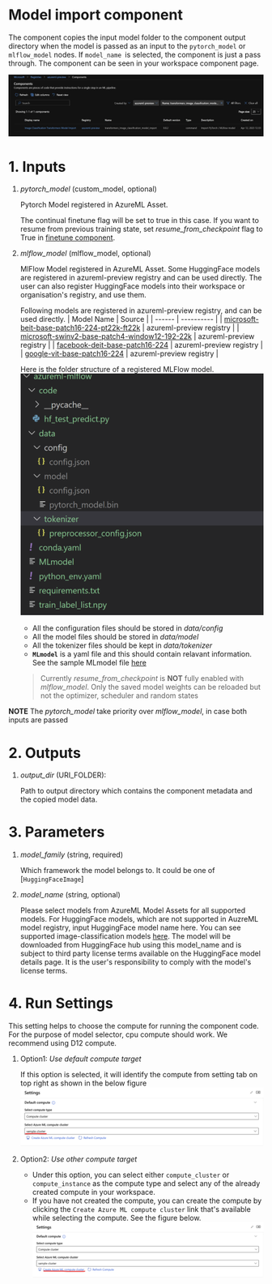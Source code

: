 # Model import component
The component copies the input model folder to the component output directory when the model is passed as an input to the `pytorch_model` or `mlflow_model` nodes. If `model_name `is selected, the component is just a pass through. The component can be seen in your workspace component page.

![as shown in the figure](../../images/image_classification_model_import.jpg)


# 1. Inputs

1. _pytorch_model_ (custom_model, optional)

    Pytorch Model registered in AzureML Asset.

    The continual finetune flag will be set to true in this case. If you want to resume from previous training state, set *resume_from_checkpoint* flag to True in [finetune component](transformers_finetune_component.md/#36-continual-finetuning).

2. _mlflow_model_ (mlflow_model, optional)

    MlFlow Model registered in AzureML Asset. Some HuggingFace models are registered in azureml-preview registry and can be used directly. The user can also register HuggingFace models into their workspace or organisation's registry, and use them.

    Following models are registered in azureml-preview registry, and can be used directly.
    | Model Name | Source |
    | ------ | ---------- |
    | [microsoft-beit-base-patch16-224-pt22k-ft22k](https://ml.azure.com/registries/azureml-preview/models/microsoft-beit-base-patch16-224-pt22k-ft22k/version/1?tid=72f988bf-86f1-41af-91ab-2d7cd011db47#overview) | azureml-preview registry |
    | [microsoft-swinv2-base-patch4-window12-192-22k](https://ml.azure.com/registries/azureml-preview/models/microsoft-swinv2-base-patch4-window12-192-22k/version/1?tid=72f988bf-86f1-41af-91ab-2d7cd011db47#overview) | azureml-preview registry |
    | [facebook-deit-base-patch16-224](https://ml.azure.com/registries/azureml-preview/models/facebook-deit-base-patch16-224/version/1?tid=72f988bf-86f1-41af-91ab-2d7cd011db47#overview) | azureml-preview registry |
    | [google-vit-base-patch16-224](https://ml.azure.com/registries/azureml-preview/models/google-vit-base-patch16-224/version/1?tid=72f988bf-86f1-41af-91ab-2d7cd011db47#overview) | azureml-preview registry |

    Here is the folder structure of a registered MLFlow model.
    ![Mlflow Model Tree](../../images/mlflow_model_tree_for_hf_image_cls_comp.png)

    - All the configuration files should be stored in _data/config_
    - All the model files should be stored in _data/model_
    - All the tokenizer files should be kept in _data/tokenizer_
    - **`MLmodel`** is a yaml file and this should contain relavant information. See the sample MLmodel file [here](../../sample_files/HfImageMLmodel.yml)

    > Currently _resume_from_checkpoint_ is **NOT** fully enabled with _mlflow_model_. Only the saved model weights can be reloaded but not the optimizer, scheduler and random states

**NOTE** The _pytorch_model_ take priority over _mlflow_model_, in case both inputs are passed


# 2. Outputs
1. _output_dir_ (URI_FOLDER):

    Path to output directory which contains the component metadata and the copied model data.


# 3. Parameters
1. _model_family_ (string, required)

    Which framework the model belongs to.
    It could be one of [`HuggingFaceImage`]

2. _model_name_ (string, optional)

    Please select models from AzureML Model Assets for all supported models.
    For HuggingFace models, which are not supported in AuzreML model registry, input HuggingFace model name here. You can see supported image-classification models [here](https://huggingface.co/models?pipeline_tag=image-classification&sort=downloads).
    The model will be downloaded from HuggingFace hub using this model_name and
    is subject to third party license terms available on the HuggingFace model details page.
    It is the user's responsibility to comply with the model's license terms.

# 4. Run Settings

This setting helps to choose the compute for running the component code. For the purpose of model selector, cpu compute should work. We recommend using D12 compute.

1. Option1: *Use default compute target*

    If this option is selected, it will identify the compute from setting tab on top right as shown in the below figure
    ![default compute target](../../images/default_compute_from_settings_for_image_components.png)

2. Option2: *Use other compute target*

    - Under this option, you can select either `compute_cluster` or `compute_instance` as the compute type and select any of the already created compute in your workspace.
    - If you have not created the compute, you can create the compute by clicking the `Create Azure ML compute cluster` link that's available while selecting the compute. See the figure below.
    ![other compute target](../../images/other_compute_target_for_image_components.png)

